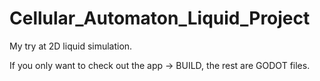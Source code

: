 # Cellular_Automaton_Liquid_Project
My try at 2D liquid simulation.

If you only want to check out the app -> BUILD, the rest are GODOT files.
